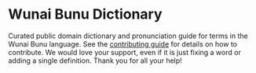 
# Wunai Bunu Dictionary

Curated public domain dictionary and pronunciation guide for terms in the Wunai Bunu language. See the [contributing guide](https://github.com/drumworkteam/term/blob/make/.github/contributing.md) for details on how to contribute. We would love your support, even if it is just fixing a word or adding a single definition. Thank you for all your help!